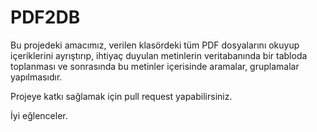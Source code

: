 # PDF2DB

Bu projedeki amacımız, verilen klasördeki tüm PDF dosyalarını okuyup içeriklerini ayrıştırıp, ihtiyaç duyulan metinlerin veritabanında bir tabloda toplanması ve sonrasında bu metinler içerisinde aramalar, gruplamalar yapılmasıdır.

Projeye katkı sağlamak için pull request yapabilirsiniz.


İyi eğlenceler.
